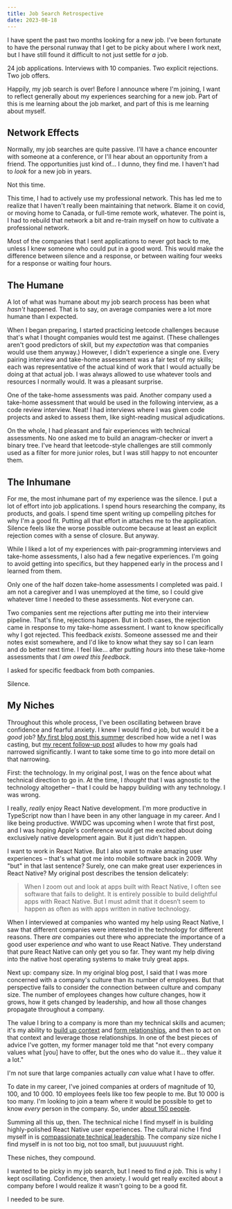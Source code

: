 ```yaml
---
title: Job Search Retrospective
date: 2023-08-18
---
```


I have spent the past two months looking for a new job. I've been fortunate to have the personal runway that I get to be picky about where I work next, but I have still found it difficult to not just settle for _a_ job.

24 job applications. Interviews with 10 companies. Two explicit rejections. Two job offers.

Happily, my job search is over! Before I announce where I'm joining, I want to reflect generally about my experiences searching for a new job. Part of this is me learning about the job market, and part of this is me learning about myself.

## Network Effects

Normally, my job searches are quite passive. I'll have a chance encounter with someone at a conference, or I'll hear about an opportunity from a friend. The opportunities just kind of... I dunno, they find me. I haven't had to _look_ for a new job in years.

Not this time.

This time, I had to actively use my professional network. This has led me to realize that I haven't really been maintaining that network. Blame it on covid, or moving home to Canada, or full-time remote work, whatever. The point is, I had to rebuild that network a bit and re-train myself on how to cultivate a professional network.

Most of the companies that I sent applications to never got back to me, unless I knew someone who could put in a good word. This would make the difference between silence and a response, or between waiting four weeks for a response or waiting four hours.

## The Humane

A lot of what was humane about my job search process has been what _hasn't_ happened. That is to say, on average companies were a lot more humane than I expected.

When I began preparing, I started practicing leetcode challenges because that's what I thought companies would test me against. (These challenges aren't good predictors of skill, but my _expectation_ was that companies would use them anyway.) However, I didn't experience a single one. Every pairing interview and take-home assessment was a fair test of my skills; each was representative of the actual kind of work that I would actually be doing at that actual job. I was always allowed to use whatever tools and resources I normally would. It was a pleasant surprise.

One of the take-home assessments was paid. Another company used a take-home assessment that would be used in the following interview, as a code review interview. Neat! I had interviews where I was given code projects and asked to assess them, like sight-reading musical adjudications.

On the whole, I had pleasant and fair experiences with technical assessments. No one asked me to build an anagram-checker or invert a binary tree. I've heard that leetcode-style challenges are still commonly used as a filter for more junior roles, but I was still happy to not encounter them.

## The Inhumane

For me, the most inhumane part of my experience was the silence. I put a lot of effort into job applications. I spend hours researching the company, its products, and goals. I spend time spent writing up compelling pitches for why I'm a good fit. Putting all that effort in attaches me to the application. Silence feels like the worse possible outcome because at least an explicit rejection comes with a sense of closure. But anyway.

While I liked a lot of my experiences with pair-programming interviews and take-home assessments, I also had a few negative experiences. I'm going to avoid getting into specifics, but they happened early in the process and I learned from them.

Only one of the half dozen take-home assessments I completed was paid. I am not a caregiver and I was unemployed at the time, so I could give whatever time I needed to these assessments. Not everyone can.

Two companies sent me rejections after putting me into their interview pipeline. That's fine, rejections happen. But in both cases, the rejection came in response to my take-home assessment. I want to know specifically why I got rejected. This feedback _exists_. Someone assessed me and their notes exist somewhere, and I'd like to know what they say so I can learn and do better next time. I feel like... after putting _hours_ into these take-home assessments that _I am owed this feedback_.

I asked for specific feedback from both companies.

Silence.

## My Niches

Throughout this whole process, I've been oscillating between brave confidence and fearful anxiety. I knew I would find _a_ job, but would it be a _good_ job? [My first blog post this summer](/blog/what-next/) described how wide a net I was casting, but [my recent follow-up post](/blog/possibilities-destinations/) alludes to how my goals had narrowed significantly. I want to take some time to go into more detail on that narrowing.

First: the technology. In my original post, I was on the fence about what technical direction to go in. At the time, I _thought_ that I was agnostic to the technology altogether – that I could be happy building with any technology. I was wrong.

I really, _really_ enjoy React Native development. I'm more productive in TypeScript now than I have been in any other language in my career. And I like being productive. WWDC was upcoming when I wrote that first post, and I was hoping Apple's conference would get me excited about doing exclusively native development again. But it just didn't happen.

I want to work in React Native. But I also want to make amazing user experiences – that's what got me into mobile software back in 2009. Why "but" in that last sentence? Surely, one can make great user experiences in React Native? My original post describes the tension delicately:

> When I zoom out and look at apps built with React Native, I often see software that fails to delight. It is entirely possible to build delightful apps with React Native. But I must admit that it doesn’t seem to happen as often as with apps written in native technology.

When I interviewed at companies who wanted my help using React Native, I saw that different companies were interested in the technology for different reasons. There _are_ companies out there who appreciate the importance of a good user experience _and_ who want to use React Native. They understand that pure React Native can only get you so far. They want my help diving into the native host operating systems to make truly great apps.

Next up: company size. In my original blog post, I said that I was more concerned with a company's culture than its number of employees. But that perspective fails to consider the connection between culture and company size. The number of employees changes how culture changes, how it grows, how it gets changed by leadership, and how all those changes propagate throughout a company.

The value I bring to a company is more than my technical skills and acumen; it's my ability to [build up context](/blog/specializing-in-being-a-generalist/) and [form relationships](https://artsy.github.io/blog/2019/04/19/having-a-coffee-with-every-engineer/), and then to act on that context and leverage those relationships. In one of the best pieces of advice I've gotten, my former manager told me that "not every company values what [you] have to offer, but the ones who do value it... they value it a lot."

I'm not sure that large companies actually _can_ value what I have to offer.

To date in my career, I've joined companies at orders of magnitude of 10, 100, and 10 000. 10 employees feels like too few people to me. But 10 000 is too many. I'm looking to join a team where it would be possible to get to know _every_ person in the company. So, under [about 150 people](https://en.wikipedia.org/wiki/Dunbar%27s_number).

Summing all this up, then. The technical niche I find myself in is building highly-polished React Native user experiences. The cultural niche I find myself in is [compassionate technical leadership](/blog/building-compassionate-software/). The company size niche I find myself in is not too big, not too small, but juuuuuust right.

These niches, they compound.

I wanted to be picky in my job search, but I need to find _a job_. This is why I kept oscillating. Confidence, then anxiety. I would get really excited about a company before I would realize it wasn't going to be a good fit.

I needed to be sure.
